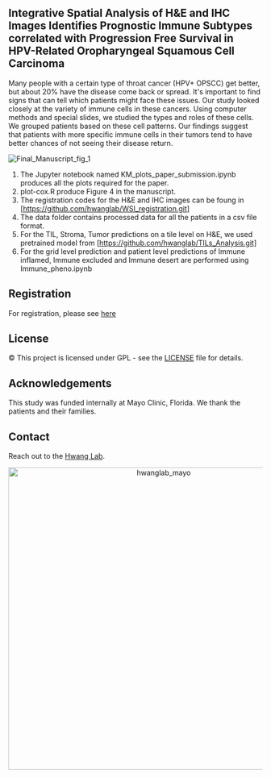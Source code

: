 ## Integrative Spatial Analysis of H&E and IHC Images Identifies Prognostic Immune Subtypes correlated with Progression Free Survival in HPV-Related Oropharyngeal Squamous Cell Carcinoma

Many people with a certain type of throat cancer (HPV+ OPSCC) get better, but about 20% have the disease come back or spread. It's important to find signs that can tell which patients might face these issues. Our study looked closely at the variety of immune cells in these cancers. Using computer methods and special slides, we studied the types and roles of these cells. We grouped patients based on these cell patterns. Our findings suggest that patients with more specific immune cells in their tumors tend to have better chances of not seeing their disease return.


![Final_Manuscript_fig_1](https://github.com/hwanglab/HE_IHC_HN_analysis/assets/96131627/b133b708-49fc-4265-990f-dbc9e59ae1e6)




1. The Jupyter notebook named KM_plots_paper_submission.ipynb produces all the plots required for the paper.<br>
2. plot-cox.R produce Figure 4 in the manuscript.<br>
3. The registration codes for the H&E and IHC images can be foung in [https://github.com/hwanglab/WSI_registration.git]<br>
4. The data folder contains processed data for all the patients in a csv file format.
5. For the TIL, Stroma, Tumor predictions on a tile level on H&E, we used pretrained model from [https://github.com/hwanglab/TILs_Analysis.git]
6. For the grid level prediction and patient level predictions of Immune inflamed, Immune excluded and Immune desert are performed using Immune_pheno.ipynb

## Registration

For registration, please see [here](https://github.com/hwanglab/WSI_registration)

## License

© This project is licensed under GPL - see the [LICENSE](https://github.com/hwanglab/HE_IHC_HN_analysis/blob/master/LICENSE) file for details.

## Acknowledgements
This study was funded internally at Mayo Clinic, Florida. We thank the patients and their families. 

## Contact
Reach out to the [Hwang Lab](https://www.hwanglab.org/).

<div align="center">
    <img src="https://github.com/hwanglab/HE_IHC_HN_analysis/assets/52568892/b7f928d1-09cc-4923-975e-8aebf3fc4907" alt="hwanglab_mayo" width="600"/>
</div>
